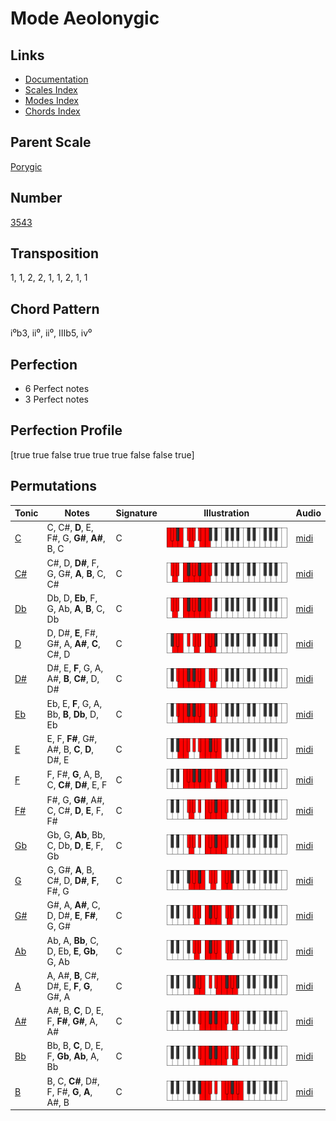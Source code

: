 # Mode Aeolonygic

## Links

- [Documentation](README.md)
- [Scales Index](Scales.md)
- [Modes Index](Modes.md)
- [Chords Index](Chords.md)

## Parent Scale

[Porygic](ScalePorygic.md)

## Number

[3543](https://ianring.com/musictheory/scales/3543)

## Transposition

1, 1, 2, 2, 1, 1, 2, 1, 1

## Chord Pattern

i⁰b3, ii⁰, ii⁰, IIIb5, iv⁰

## Perfection

- 6 Perfect notes
- 3 Perfect notes

## Perfection Profile

[true true false true true true false false true]

## Permutations

| Tonic | Notes | Signature | Illustration | Audio |
|-------|-------|-----------|--------------|-------|
| [C](ModeCNaturalAeolonygic.md) | C, C#, **D**, E, F#, G, **G#**, **A#**, B, C | C | ![CNaturalAeolonygic](ModeCNaturalAeolonygic.png) | [midi](https://github.com/edipermadi/music/blob/main/docs/ModeCNaturalAeolonygic.mid?raw=true) |
| [C#](ModeCSharpAeolonygic.md) | C#, D, **D#**, F, G, G#, **A**, **B**, C, C# | C | ![CSharpAeolonygic](ModeCSharpAeolonygic.png) | [midi](https://github.com/edipermadi/music/blob/main/docs/ModeCSharpAeolonygic.mid?raw=true) |
| [Db](ModeDFlatAeolonygic.md) | Db, D, **Eb**, F, G, Ab, **A**, **B**, C, Db | C | ![DFlatAeolonygic](ModeDFlatAeolonygic.png) | [midi](https://github.com/edipermadi/music/blob/main/docs/ModeDFlatAeolonygic.mid?raw=true) |
| [D](ModeDNaturalAeolonygic.md) | D, D#, **E**, F#, G#, A, **A#**, **C**, C#, D | C | ![DNaturalAeolonygic](ModeDNaturalAeolonygic.png) | [midi](https://github.com/edipermadi/music/blob/main/docs/ModeDNaturalAeolonygic.mid?raw=true) |
| [D#](ModeDSharpAeolonygic.md) | D#, E, **F**, G, A, A#, **B**, **C#**, D, D# | C | ![DSharpAeolonygic](ModeDSharpAeolonygic.png) | [midi](https://github.com/edipermadi/music/blob/main/docs/ModeDSharpAeolonygic.mid?raw=true) |
| [Eb](ModeEFlatAeolonygic.md) | Eb, E, **F**, G, A, Bb, **B**, **Db**, D, Eb | C | ![EFlatAeolonygic](ModeEFlatAeolonygic.png) | [midi](https://github.com/edipermadi/music/blob/main/docs/ModeEFlatAeolonygic.mid?raw=true) |
| [E](ModeENaturalAeolonygic.md) | E, F, **F#**, G#, A#, B, **C**, **D**, D#, E | C | ![ENaturalAeolonygic](ModeENaturalAeolonygic.png) | [midi](https://github.com/edipermadi/music/blob/main/docs/ModeENaturalAeolonygic.mid?raw=true) |
| [F](ModeFNaturalAeolonygic.md) | F, F#, **G**, A, B, C, **C#**, **D#**, E, F | C | ![FNaturalAeolonygic](ModeFNaturalAeolonygic.png) | [midi](https://github.com/edipermadi/music/blob/main/docs/ModeFNaturalAeolonygic.mid?raw=true) |
| [F#](ModeFSharpAeolonygic.md) | F#, G, **G#**, A#, C, C#, **D**, **E**, F, F# | C | ![FSharpAeolonygic](ModeFSharpAeolonygic.png) | [midi](https://github.com/edipermadi/music/blob/main/docs/ModeFSharpAeolonygic.mid?raw=true) |
| [Gb](ModeGFlatAeolonygic.md) | Gb, G, **Ab**, Bb, C, Db, **D**, **E**, F, Gb | C | ![GFlatAeolonygic](ModeGFlatAeolonygic.png) | [midi](https://github.com/edipermadi/music/blob/main/docs/ModeGFlatAeolonygic.mid?raw=true) |
| [G](ModeGNaturalAeolonygic.md) | G, G#, **A**, B, C#, D, **D#**, **F**, F#, G | C | ![GNaturalAeolonygic](ModeGNaturalAeolonygic.png) | [midi](https://github.com/edipermadi/music/blob/main/docs/ModeGNaturalAeolonygic.mid?raw=true) |
| [G#](ModeGSharpAeolonygic.md) | G#, A, **A#**, C, D, D#, **E**, **F#**, G, G# | C | ![GSharpAeolonygic](ModeGSharpAeolonygic.png) | [midi](https://github.com/edipermadi/music/blob/main/docs/ModeGSharpAeolonygic.mid?raw=true) |
| [Ab](ModeAFlatAeolonygic.md) | Ab, A, **Bb**, C, D, Eb, **E**, **Gb**, G, Ab | C | ![AFlatAeolonygic](ModeAFlatAeolonygic.png) | [midi](https://github.com/edipermadi/music/blob/main/docs/ModeAFlatAeolonygic.mid?raw=true) |
| [A](ModeANaturalAeolonygic.md) | A, A#, **B**, C#, D#, E, **F**, **G**, G#, A | C | ![ANaturalAeolonygic](ModeANaturalAeolonygic.png) | [midi](https://github.com/edipermadi/music/blob/main/docs/ModeANaturalAeolonygic.mid?raw=true) |
| [A#](ModeASharpAeolonygic.md) | A#, B, **C**, D, E, F, **F#**, **G#**, A, A# | C | ![ASharpAeolonygic](ModeASharpAeolonygic.png) | [midi](https://github.com/edipermadi/music/blob/main/docs/ModeASharpAeolonygic.mid?raw=true) |
| [Bb](ModeBFlatAeolonygic.md) | Bb, B, **C**, D, E, F, **Gb**, **Ab**, A, Bb | C | ![BFlatAeolonygic](ModeBFlatAeolonygic.png) | [midi](https://github.com/edipermadi/music/blob/main/docs/ModeBFlatAeolonygic.mid?raw=true) |
| [B](ModeBNaturalAeolonygic.md) | B, C, **C#**, D#, F, F#, **G**, **A**, A#, B | C | ![BNaturalAeolonygic](ModeBNaturalAeolonygic.png) | [midi](https://github.com/edipermadi/music/blob/main/docs/ModeBNaturalAeolonygic.mid?raw=true) |
